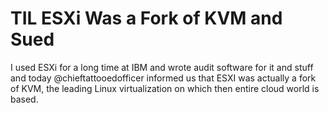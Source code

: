 # TIL ESXi Was a Fork of KVM and Sued

I used ESXi for a long time at IBM and wrote audit software for it and
stuff and today @chieftattooedofficer informed us that ESXI was actually
a fork of KVM, the leading Linux virtualization on which then entire
cloud world is based. 

